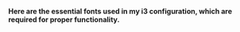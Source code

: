 **Here are the essential fonts used in my i3 configuration, which are required for proper functionality.**
